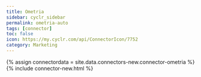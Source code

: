 ```yaml
---
title: Ometria
sidebar: cyclr_sidebar
permalink: ometria-auto
tags: [connector]
toc: false
icon: https://my.cyclr.com/api/ConnectorIcon/7752
category: Marketing
---
```

{% assign connectordata = site.data.connectors-new.connector-ometria %}
{% include connector-new.html %}	